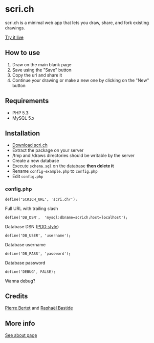 # scri.ch

scri.ch is a minimal web app that lets you draw, share, and fork existing drawings.

[Try it live](http://scri.ch/ "Try scri.ch")

## How to use

1. Draw on the main blank page
2. Save using the "Save" button
3. Copy the url and share it
4. Continue your drawing or make a new one by clicking on the "New" button

## Requirements
 * PHP 5.3
 * MySQL 5.x

## Installation

 * [Download scri.ch](https://github.com/bpierre/scri.ch/zipball/master)
 * Extract the package on your server
 * /tmp and /draws directories should be writable by the server
 * Create a new database
 * Execute `schema.sql` on the database **then delete it**
 * Rename `config-example.php` to `config.php`
 * Edit `config.php`

### config.php

    define('SCRICH_URL', 'scri.ch/');

Full URL with trailing slash

    define('DB_DSN',  'mysql:dbname=scrich;host=localhost');

Database DSN ([PDO style](http://php.net/manual/en/ref.pdo-mysql.connection.php))

    define('DB_USER', 'username');

Database username

    define('DB_PASS', 'password');

Database password

    define('DEBUG', FALSE);

Wanna debug?

## Credits

[Pierre Bertet](http://www.pierrebertet.net/) and [Raphaël Bastide](http://raphaelbastide.com)

## More info

[See about page](http://about.scri.ch/)